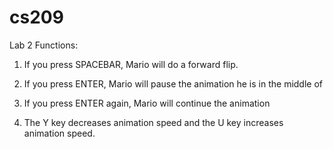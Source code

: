 # cs209

Lab 2 Functions:

1. If you press SPACEBAR, Mario will do a forward flip.

2. If you press ENTER, Mario will pause the animation he is in the middle of

3. If you press ENTER again, Mario will continue the animation

4. The Y key decreases animation speed and the U key increases animation speed.
